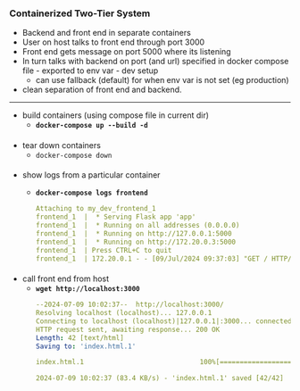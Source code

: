 ### Containerized Two-Tier System

- Backend and front end in separate containers
- User on host talks to front end through port 3000
- Front end gets message on port 5000 where its listening
- In turn talks with backend on port (and url) specified in docker compose file - exported to env var - dev setup
    - can use fallback (default) for when env var is not set (eg production)
- clean separation of front end and backend.


---

- build containers (using compose file in current dir)
    - **`docker-compose up --build -d`**

####
- tear down containers
    - `docker-compose down`

####
- show logs from a particular container
    - **`docker-compose logs frontend`**

        ```yaml
        Attaching to my_dev_frontend_1
        frontend_1  |  * Serving Flask app 'app'
        frontend_1  |  * Running on all addresses (0.0.0.0)
        frontend_1  |  * Running on http://127.0.0.1:5000
        frontend_1  |  * Running on http://172.20.0.3:5000
        frontend_1  | Press CTRL+C to quit
        frontend_1  | 172.20.0.1 - - [09/Jul/2024 09:37:03] "GET / HTTP/1.1" 200 -
        ```

####
- call front end from host
    - **`wget http://localhost:3000`**
        ```yaml
        --2024-07-09 10:02:37--  http://localhost:3000/
        Resolving localhost (localhost)... 127.0.0.1
        Connecting to localhost (localhost)|127.0.0.1|:3000... connected.
        HTTP request sent, awaiting response... 200 OK
        Length: 42 [text/html]
        Saving to: 'index.html.1'

        index.html.1                             100%[=================================================================================>]      42  --.-KB/s    in 0s      

        2024-07-09 10:02:37 (83.4 KB/s) - 'index.html.1' saved [42/42]
        ```

